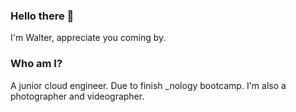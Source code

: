 ### Hello there 👋
I'm Walter, appreciate you coming by.

### Who am I?
A junior cloud engineer. Due to finish _nology bootcamp. I'm also a photographer and videographer.

<!--
**waltervoynarovsky/waltervoynarovsky** is a ✨ _special_ ✨ repository because its `README.md` (this file) appears on your GitHub profile.

Here are some ideas to get you started:

- 🔭 I’m currently working on ...
- 🌱 I’m currently learning ...
- 👯 I’m looking to collaborate on ...
- 🤔 I’m looking for help with ...
- 💬 Ask me about ...
- 📫 How to reach me: ...
- 😄 Pronouns: ...
- ⚡ Fun fact: ...
-->
